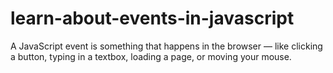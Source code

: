 # learn-about-events-in-javascript
A JavaScript event is something that happens in the browser — like clicking a button, typing in a textbox, loading a page, or moving your mouse.
